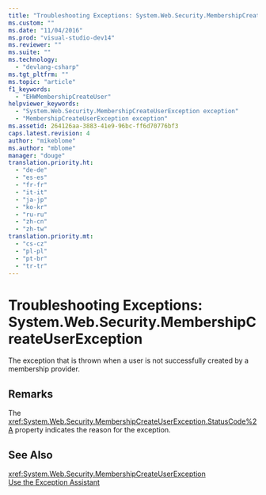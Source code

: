 ```yaml
---
title: "Troubleshooting Exceptions: System.Web.Security.MembershipCreateUserException | Microsoft Docs"
ms.custom: ""
ms.date: "11/04/2016"
ms.prod: "visual-studio-dev14"
ms.reviewer: ""
ms.suite: ""
ms.technology: 
  - "devlang-csharp"
ms.tgt_pltfrm: ""
ms.topic: "article"
f1_keywords: 
  - "EHWMembershipCreateUser"
helpviewer_keywords: 
  - "System.Web.Security.MembershipCreateUserException exception"
  - "MembershipCreateUserException exception"
ms.assetid: 264126aa-3883-41e9-96bc-ff6d70776bf3
caps.latest.revision: 4
author: "mikeblome"
ms.author: "mblome"
manager: "douge"
translation.priority.ht: 
  - "de-de"
  - "es-es"
  - "fr-fr"
  - "it-it"
  - "ja-jp"
  - "ko-kr"
  - "ru-ru"
  - "zh-cn"
  - "zh-tw"
translation.priority.mt: 
  - "cs-cz"
  - "pl-pl"
  - "pt-br"
  - "tr-tr"
---
```

# Troubleshooting Exceptions: System.Web.Security.MembershipCreateUserException
The exception that is thrown when a user is not successfully created by a membership provider.  
  
## Remarks  
 The <xref:System.Web.Security.MembershipCreateUserException.StatusCode%2A> property indicates the reason for the exception.  
  
## See Also  
 <xref:System.Web.Security.MembershipCreateUserException>   
 [Use the Exception Assistant](http://msdn.microsoft.com/en-us/Library/e0a78c50-7318-4d54-af51-40c00aea8711)